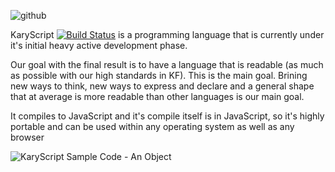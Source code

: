 
![github](https://cloud.githubusercontent.com/assets/2157285/24024252/233cf964-0ac7-11e7-81db-5c08297b7da9.jpg)

KaryScript [![Build Status](https://travis-ci.org/karyfoundation/karyscript.svg?branch=master)](https://travis-ci.org/karyfoundation/karyscript) is a programming language that is currently under it's initial heavy active development phase.

Our goal with the final result is to have a language that is readable (as much as possible with our high standards in KF). This is the main goal. Brining new ways to think, new ways to express and declare and a general shape that at average is more readable than other languages is our main goal.

It compiles to JavaScript and it's compile itself is in JavaScript, so it's highly portable and can be used within any operating system as well as any browser

![KaryScript Sample Code - An Object](https://cloud.githubusercontent.com/assets/2157285/23722215/dcf199f6-0459-11e7-95bc-ca3ce17bac09.png)